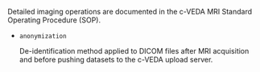 Detailed imaging operations are documented in the c-VEDA MRI Standard Operating Procedure (SOP).

* `anonymization`

  De-identification method applied to DICOM files after MRI acquisition and before pushing datasets to the c-VEDA upload server.
